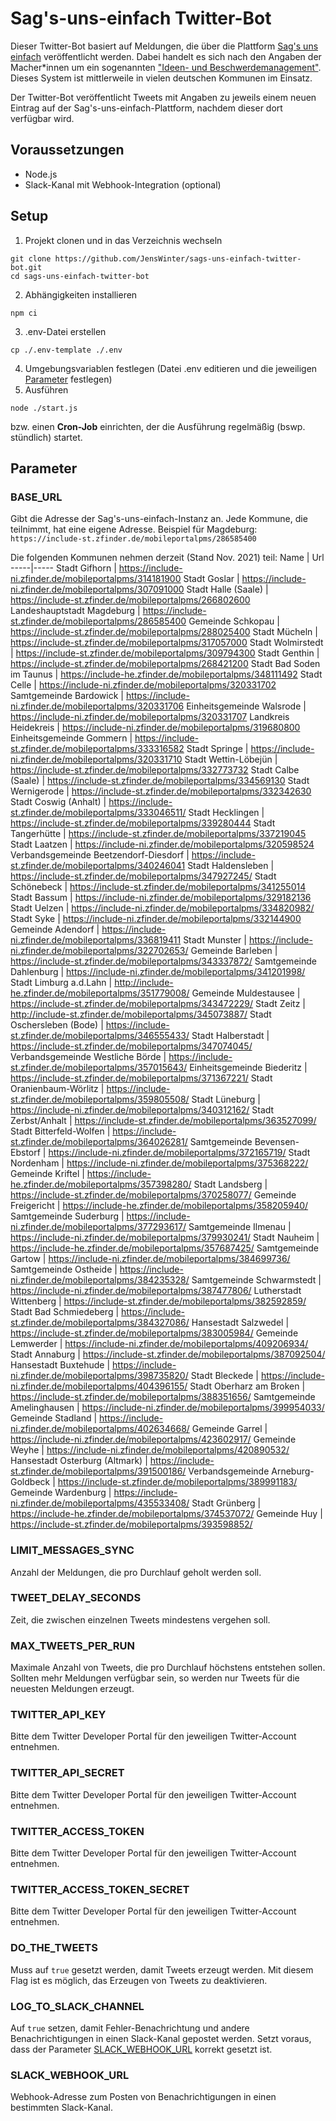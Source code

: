 # Sag's-uns-einfach Twitter-Bot

Dieser Twitter-Bot basiert auf Meldungen, die über die Plattform [Sag's uns einfach](https://sagsunseinfach.de/) veröffentlicht werden. Dabei handelt es sich nach den Angaben der Macher*innen um ein sogenannten ["Ideen- und Beschwerdemanagement"](https://sagsunseinfach.de/ueber-sags-uns-einfach/). Dieses System ist mittlerweile in vielen deutschen Kommunen im Einsatz. 

Der Twitter-Bot veröffentlicht Tweets mit Angaben zu jeweils einem neuen Eintrag auf der Sag's-uns-einfach-Plattform, nachdem dieser dort verfügbar wird.

## Voraussetzungen

- Node.js
- Slack-Kanal mit Webhook-Integration (optional)

## Setup

1. Projekt clonen und in das Verzeichnis wechseln
```
git clone https://github.com/JensWinter/sags-uns-einfach-twitter-bot.git
cd sags-uns-einfach-twitter-bot
```
2. Abhängigkeiten installieren
```
npm ci
```
3. .env-Datei erstellen
```
cp ./.env-template ./.env
```
4. Umgebungsvariablen festlegen
   (Datei .env editieren und die jeweiligen [Parameter](##parameter) festlegen)
5. Ausführen
```
node ./start.js
```

bzw. einen **Cron-Job** einrichten, der die Ausführung regelmäßig (bswp. stündlich) startet.

## Parameter

### BASE_URL
Gibt die Adresse der Sag's-uns-einfach-Instanz an. Jede Kommune, die teilnimmt, hat eine eigene Adresse.
Beispiel für Magdeburg: `https://include-st.zfinder.de/mobileportalpms/286585400`

Die folgenden Kommunen nehmen derzeit (Stand Nov. 2021) teil:
Name | Url
-----|-----
Stadt Gifhorn | https://include-ni.zfinder.de/mobileportalpms/314181900
Stadt Goslar | https://include-ni.zfinder.de/mobileportalpms/307091000
Stadt Halle (Saale) | https://include-st.zfinder.de/mobileportalpms/266802600
Landeshauptstadt Magdeburg | https://include-st.zfinder.de/mobileportalpms/286585400
Gemeinde Schkopau | https://include-st.zfinder.de/mobileportalpms/288025400
Stadt Mücheln | https://include-st.zfinder.de/mobileportalpms/317057000
Stadt Wolmirstedt | https://include-st.zfinder.de/mobileportalpms/309794300
Stadt Genthin | https://include-st.zfinder.de/mobileportalpms/268421200
Stadt Bad Soden im Taunus | https://include-he.zfinder.de/mobileportalpms/348111492
Stadt Celle | https://include-ni.zfinder.de/mobileportalpms/320331702
Samtgemeinde Bardowick | https://include-ni.zfinder.de/mobileportalpms/320331706
Einheitsgemeinde Walsrode | https://include-ni.zfinder.de/mobileportalpms/320331707
Landkreis Heidekreis | https://include-ni.zfinder.de/mobileportalpms/319680800
Einheitsgemeinde Gommern | https://include-st.zfinder.de/mobileportalpms/333316582
Stadt Springe | https://include-ni.zfinder.de/mobileportalpms/320331710
Stadt Wettin-Löbejün | https://include-st.zfinder.de/mobileportalpms/332773732
Stadt Calbe (Saale) | https://include-st.zfinder.de/mobileportalpms/334569130
Stadt Wernigerode | https://include-st.zfinder.de/mobileportalpms/332342630
Stadt Coswig (Anhalt) | https://include-st.zfinder.de/mobileportalpms/333046511/
Stadt Hecklingen | https://include-st.zfinder.de/mobileportalpms/339280444
Stadt Tangerhütte | https://include-st.zfinder.de/mobileportalpms/337219045
Stadt Laatzen | https://include-ni.zfinder.de/mobileportalpms/320598524
Verbandsgemeinde Beetzendorf-Diesdorf | https://include-st.zfinder.de/mobileportalpms/340246041
Stadt Haldensleben | https://include-st.zfinder.de/mobileportalpms/347927245/
Stadt Schönebeck | https://include-st.zfinder.de/mobileportalpms/341255014
Stadt Bassum | https://include-ni.zfinder.de/mobileportalpms/329182136
Stadt Uelzen | https://include-ni.zfinder.de/mobileportalpms/334820982/
Stadt Syke | https://include-ni.zfinder.de/mobileportalpms/332144900
Gemeinde Adendorf | https://include-ni.zfinder.de/mobileportalpms/336819411
Stadt Munster | https://include-ni.zfinder.de/mobileportalpms/322702653/
Gemeinde Barleben | https://include-st.zfinder.de/mobileportalpms/343337872/
Samtgemeinde Dahlenburg | https://include-ni.zfinder.de/mobileportalpms/341201998/
Stadt Limburg a.d.Lahn | http://include-he.zfinder.de/mobileportalpms/351779008/
Gemeinde Muldestausee | https://include-st.zfinder.de/mobileportalpms/343472229/
Stadt Zeitz | http://include-st.zfinder.de/mobileportalpms/345073887/
Stadt Oschersleben (Bode) | https://include-st.zfinder.de/mobileportalpms/346555433/
Stadt Halberstadt | https://include-st.zfinder.de/mobileportalpms/347074045/
Verbandsgemeinde Westliche Börde | https://include-st.zfinder.de/mobileportalpms/357015643/
Einheitsgemeinde Biederitz | https://include-st.zfinder.de/mobileportalpms/371367221/
Stadt Oranienbaum-Wörlitz | https://include-st.zfinder.de/mobileportalpms/359805508/
Stadt Lüneburg | https://include-ni.zfinder.de/mobileportalpms/340312162/
Stadt Zerbst/Anhalt | https://include-st.zfinder.de/mobileportalpms/363527099/
Stadt Bitterfeld-Wolfen | https://include-st.zfinder.de/mobileportalpms/364026281/
Samtgemeinde Bevensen-Ebstorf | https://include-ni.zfinder.de/mobileportalpms/372165719/
Stadt Nordenham | https://include-ni.zfinder.de/mobileportalpms/375368222/
Gemeinde Kriftel | https://include-he.zfinder.de/mobileportalpms/357398280/
Stadt Landsberg | https://include-st.zfinder.de/mobileportalpms/370258077/
Gemeinde Freigericht | https://include-he.zfinder.de/mobileportalpms/358205940/
Samtgemeinde Suderburg | https://include-ni.zfinder.de/mobileportalpms/377293617/
Samtgemeinde Ilmenau | https://include-ni.zfinder.de/mobileportalpms/379930241/
Stadt Nauheim | https://include-he.zfinder.de/mobileportalpms/357687425/
Samtgemeinde Gartow | https://include-ni.zfinder.de/mobileportalpms/384699736/
Samtgemeinde Ostheide | https://include-ni.zfinder.de/mobileportalpms/384235328/
Samtgemeinde Schwarmstedt | https://include-ni.zfinder.de/mobileportalpms/387477806/
Lutherstadt Wittenberg | https://include-st.zfinder.de/mobileportalpms/382592859/
Stadt Bad Schmiedeberg | https://include-st.zfinder.de/mobileportalpms/384327086/
Hansestadt Salzwedel | https://include-st.zfinder.de/mobileportalpms/383005984/
Gemeinde Lemwerder | https://include-ni.zfinder.de/mobileportalpms/409206934/
Stadt Annaburg | https://include-st.zfinder.de/mobileportalpms/387092504/
Hansestadt Buxtehude | https://include-ni.zfinder.de/mobileportalpms/398735820/
Stadt Bleckede | https://include-ni.zfinder.de/mobileportalpms/404396155/
Stadt Oberharz am Broken | https://include-st.zfinder.de/mobileportalpms/388351656/
Samtgemeinde Amelinghausen | https://include-ni.zfinder.de/mobileportalpms/399954033/
Gemeinde Stadland | https://include-ni.zfinder.de/mobileportalpms/402634668/
Gemeinde Garrel | https://include-ni.zfinder.de/mobileportalpms/423602917/
Gemeinde Weyhe | https://include-ni.zfinder.de/mobileportalpms/420890532/
Hansestadt Osterburg (Altmark) | https://include-st.zfinder.de/mobileportalpms/391500186/
Verbandsgemeinde Arneburg-Goldbeck | https://include-st.zfinder.de/mobileportalpms/389991183/
Gemeinde Wardenburg | https://include-ni.zfinder.de/mobileportalpms/435533408/
Stadt Grünberg | https://include-he.zfinder.de/mobileportalpms/374537072/
Gemeinde Huy | https://include-st.zfinder.de/mobileportalpms/393598852/


### LIMIT_MESSAGES_SYNC
Anzahl der Meldungen, die pro Durchlauf geholt werden soll.

### TWEET_DELAY_SECONDS
Zeit, die zwischen einzelnen Tweets mindestens vergehen soll.

### MAX_TWEETS_PER_RUN
Maximale Anzahl von Tweets, die pro Durchlauf höchstens entstehen sollen. Sollten mehr Meldungen verfügbar sein, so werden nur Tweets für die neuesten Meldungen erzeugt.

### TWITTER_API_KEY
Bitte dem Twitter Developer Portal für den jeweiligen Twitter-Account entnehmen.

### TWITTER_API_SECRET
Bitte dem Twitter Developer Portal für den jeweiligen Twitter-Account entnehmen.

### TWITTER_ACCESS_TOKEN
Bitte dem Twitter Developer Portal für den jeweiligen Twitter-Account entnehmen.

### TWITTER_ACCESS_TOKEN_SECRET
Bitte dem Twitter Developer Portal für den jeweiligen Twitter-Account entnehmen.

### DO_THE_TWEETS
Muss auf `true` gesetzt werden, damit Tweets erzeugt werden. Mit diesem Flag ist es möglich, das Erzeugen von Tweets zu deaktivieren.

### LOG_TO_SLACK_CHANNEL
Auf `true` setzen, damit Fehler-Benachrichtung und andere Benachrichtigungen in einen Slack-Kanal gepostet werden. Setzt voraus, dass der Parameter [SLACK_WEBHOOK_URL](###slack-webhook-url) korrekt gesetzt ist.

### SLACK_WEBHOOK_URL
Webhook-Adresse zum Posten von Benachrichtigungen in einen bestimmten Slack-Kanal.
